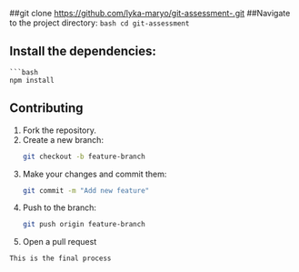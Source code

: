 
##git clone https://github.com/lyka-maryo/git-assessment-.git
##Navigate to the project directory:
    ```bash
    cd git-assessment
    ```
## Install the dependencies:
    ```bash
    npm install
## Contributing
1. Fork the repository.
2. Create a new branch:
    ```bash
    git checkout -b feature-branch
    ```
3. Make your changes and commit them:
    ```bash
    git commit -m "Add new feature"
    ```
4. Push to the branch:
    ```bash
    git push origin feature-branch
    ```
5. Open a pull request
  ``` bash
  This is the final process
  ```
